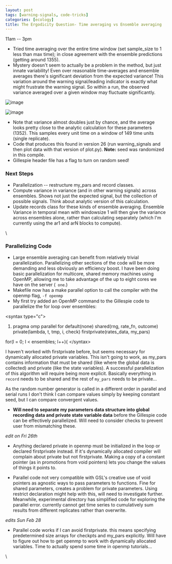 ```yaml
---
layout: post
tags: [warning-signals, code-tricks]
categories: [ecology]
title: The Ergodicity Question- Time averaging vs Ensemble averaging
---
```







 








11am -- 3pm

-   Tried time averaging over the entire time window (set sample\_size
    to 1 less than max time); in close agreement with the ensemble
    predictions (getting around 1355).
-   Mystery doesn't seem to actually be a problem in the method, but
    just innate variability! Even over reasonable time-averages and
    ensemble averages there's significant deviation from the expected
    variance! This variation around the warning signal/leading indicator
    is exactly what might frustrate the warning signal. So within a run,
    the observed variance averaged over a given window may fluctuate
    significantly.

![image](http://openwetware.org/images/thumb/c/ca/Falsealarmpng.png/400px-Falsealarmpng.png)

![image](/skins/common/images/magnify-clip.png)

-   Note that variance almost doubles just by chance, and the average
    looks pretty close to the analytic calculation for these parameters
    (1352). This samples every unit time on a window of 149 time units
    (single replicate).
-   Code that produces this found in version 26 (run warning\_signals
    and then plot data with that version of plot.py). **Note:** seed was
    randomized in this compile.
-   Gillespie header file has a flag to turn on random seed!

### Next Steps

-   Parallelization -- restructure my\_pars and record classes.
-   Compute variance in variance (and in other warning signals) across
    ensembles. Shows not just the expected signal, but the collection of
    possible signals. Think about analytic version of this calculation.
-   Update records class for these kinds of ensemble averaging. Ensemble
    Variance in temporal mean with windowsize 1 will then give the
    variance across ensembles alone, rather than calculating separately
    (which I'm currently using the ar1 and arN blocks to compute).

\

### Parallelizing Code

-   Large ensemble averaging can benefit from relatively trivial
    parallelization. Parallelizing other sections of the code will be
    more demanding and less obviously an efficiency boost. I have been
    doing basic parallelization for multicore, shared memory machines
    using OpenMP, allowing me to take advantage of the up to eight cores
    we have on the server (` one`.)
-   Makefile now has a make parallel option to call the compiler with
    the openmp flag, ` -f openmp `
-   My first try added an OpenMP command to the Gillespie code to
    parallelize the for loop over ensembles:

<syntax type="c"\>

1.  pragma omp parallel for default(none) shared(rng, rate\_fn, outcome)
    private(lambda, t, tmp, i, check) firstprivate(rates\_data,
    my\_pars)

for(l = 0; l < ensembles; l++){ </syntax\>

I haven't worked with firstprivate before, but seems necessary for
dynamically allocated private variables. This isn't going to work, as
my\_pars contains information that must be shared (like where the global
data is collected) and private (like the state variables). A successful
parallelization of this algorithm will require being more explicit.
Basically everything in `record` needs to be shared and the rest of
`my_pars` needs to be private...

As the random number generator is called in a different order in
parallel and serial runs I don't think I can compare values simply by
keeping constant seed, but I can compare convergent values.

-   **Will need to separate my parameters data structure into global
    recording data and private state variable data** before the
    Gillespie code can be effectively parallelized. Will need to
    consider checks to prevent user from mismatching these.

*edit on Fri 26th*

-   Anything declared private in openmp must be initialized in the loop
    or declared firstprivate instead. If it's dynamically allocated
    compiler will complain about private but not firstprivate. Making a
    copy of a constant pointer (as in promotions from void pointers)
    lets you change the values of things it points to.

-   Parallel code not very compatible with GSL's creative use of void
    pointers as agnostic ways to pass parameters to functions. Fine for
    shared parameters, creates a problem for private parameters. Using
    restrict declaration might help with this, will need to investigate
    further. Meanwhile, experimental directory has simplified code for
    exploring the parallel error. currently cannot get time series to
    cumulatively sum results from different replicates rather than
    overwrite.

*edits Sun Feb 28*

-   Parallel code works if I can avoid firstprivate. this means
    specifying predetermined size arrays for checkpts and my\_pars
    explicitly. Will have to figure out how to get openmp to work with
    dynamically allocated variables. Time to actually spend some time in
    openmp tutorials...

\

